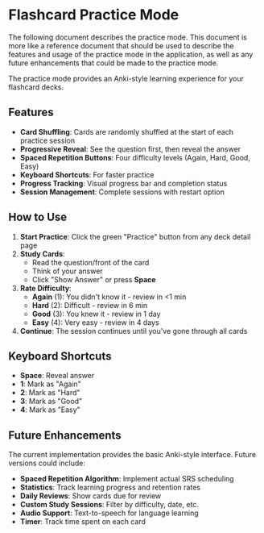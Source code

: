 # Flashcard Practice Mode

The following document describes the practice mode. This document is more like a reference document that should be used to describe the features and usage of the practice mode in the application, as well as any future enhancements that could be made to the practice mode.

The practice mode provides an Anki-style learning experience for your flashcard decks.

## Features

- **Card Shuffling**: Cards are randomly shuffled at the start of each practice session
- **Progressive Reveal**: See the question first, then reveal the answer
- **Spaced Repetition Buttons**: Four difficulty levels (Again, Hard, Good, Easy)
- **Keyboard Shortcuts**: For faster practice
- **Progress Tracking**: Visual progress bar and completion status
- **Session Management**: Complete sessions with restart option

## How to Use

1. **Start Practice**: Click the green "Practice" button from any deck detail page
2. **Study Cards**:
   - Read the question/front of the card
   - Think of your answer
   - Click "Show Answer" or press **Space**
3. **Rate Difficulty**:
   - **Again** (1): You didn't know it - review in <1 min
   - **Hard** (2): Difficult - review in 6 min
   - **Good** (3): You knew it - review in 1 day
   - **Easy** (4): Very easy - review in 4 days
4. **Continue**: The session continues until you've gone through all cards

## Keyboard Shortcuts

- **Space**: Reveal answer
- **1**: Mark as "Again"
- **2**: Mark as "Hard"
- **3**: Mark as "Good"
- **4**: Mark as "Easy"

## Future Enhancements

The current implementation provides the basic Anki-style interface. Future versions could include:

- **Spaced Repetition Algorithm**: Implement actual SRS scheduling
- **Statistics**: Track learning progress and retention rates
- **Daily Reviews**: Show cards due for review
- **Custom Study Sessions**: Filter by difficulty, date, etc.
- **Audio Support**: Text-to-speech for language learning
- **Timer**: Track time spent on each card

